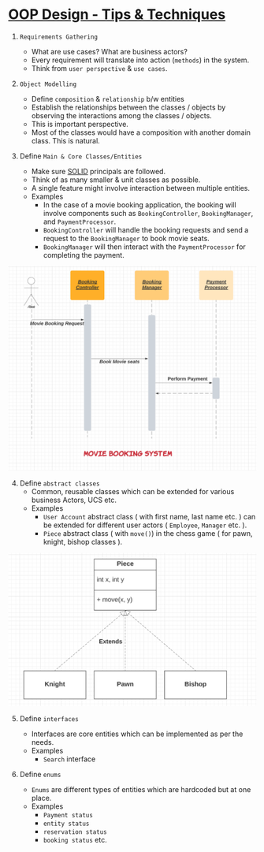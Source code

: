 # [OOP Design - Tips & Techniques](https://betterprogramming.pub/how-to-ace-the-low-level-design-interview-3f1be6401070)

1. `Requirements Gathering`
    - What are use cases? What are business actors?
    - Every requirement will translate into action (`methods`) in the system.
    - Think from `user perspective` & `use cases`.

2. `Object Modelling`
    - Define `composition` & `relationship` b/w entities
    - Establish the relationships between the classes / objects by observing the interactions among the classes / objects.
    - This is important perspective.
    - Most of the classes would have a composition with another domain class. This is natural.

3. Define `Main & Core Classes/Entities`
    - Make sure [SOLID](SOLID.md) principals are followed.
    - Think of as many smaller & unit classes as possible.
    - A single feature might involve interaction between multiple entities.
    - Examples
        - In the case of a movie booking application, the booking will involve components such as `BookingController`, `BookingManager`, and `PaymentProcessor`.
        - `BookingController` will handle the booking requests and send a request to the `BookingManager` to book movie seats.
        - `BookingManager` will then interact with the `PaymentProcessor` for completing the payment.

![img.png](OOPDesignProblems/BookMyShow/assests/booking_controller_img.png)

4. Define `abstract classes`
    - Common, reusable classes which can be extended for various business Actors, UCS etc.
    - Examples
        - `User Account` abstract class ( with first name, last name etc. ) can be extended for different user actors ( `Employee`, `Manager` etc. ).
        - `Piece` abstract class ( with `move()`) in the chess game ( for pawn, knight, bishop classes ).

![img.png](OOPDesignProblems/ChessGame/assests/abstract_classes_img.png)

5. Define `interfaces`
    - Interfaces are core entities which can be implemented as per the needs.
    - Examples
        - `Search` interface

6. Define `enums`
    - `Enums` are different types of entities which are hardcoded but at one place.
    - Examples
        - `Payment status`
        - `entity status`
        - `reservation status`
        - `booking status` etc.